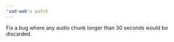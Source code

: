 ```yaml
---
'vad-web': patch
---
```


Fix a bug where any audio chunk longer than 30 seconds would be discarded.
